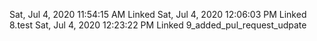 Sat, Jul  4, 2020 11:54:15 AM
Linked 
Sat, Jul  4, 2020 12:06:03 PM
Linked 8.test
Sat, Jul  4, 2020 12:23:22 PM
Linked 9_added_pul_request_udpate
